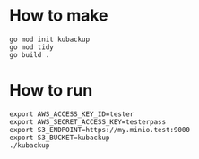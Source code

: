 # How to make

```
go mod init kubackup
go mod tidy
go build .
```

# How to run
```
export AWS_ACCESS_KEY_ID=tester
export AWS_SECRET_ACCESS_KEY=testerpass
export S3_ENDPOINT=https://my.minio.test:9000
export S3_BUCKET=kubackup
./kubackup
```

